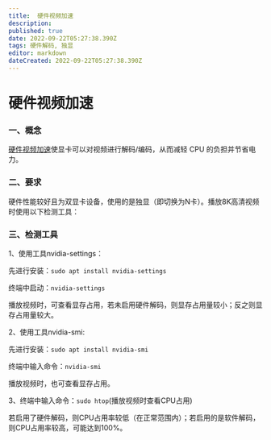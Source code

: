 ```yaml
---
title:  硬件视频加速 
description: 
published: true
date: 2022-09-22T05:27:38.390Z
tags: 硬件解码, 独显
editor: markdown
dateCreated: 2022-09-22T05:27:38.390Z
---
```


# 硬件视频加速

### 一、概念

[硬件视频加速](https://en.wikipedia.org/wiki/Graphics_processing_unit#GPU_accelerated_video_decoding)使显卡可以对视频进行解码/编码，从而减轻 CPU 的负担并节省电力。

### 二、要求

硬件性能较好且为双显卡设备，使用的是独显（即切换为N卡）。播放8K高清视频时使用以下检测工具：

### 三、检测工具

1、使用工具nvidia-settings：

先进行安装：`sudo apt install nvidia-settings`

终端中启动：`nvidia-settings`

播放视频时，可查看显存占用，若未启用硬件解码，则显存占用量较小；反之则显存占用量较大。

2、使用工具nvidia-smi:

先进行安装：`sudo apt install nvidia-smi`

终端中输入命令：`nvidia-smi`

播放视频时，也可查看显存占用。

3、终端中输入命令：`sudo htop`(播放视频时查看CPU占用)

若启用了硬件解码，则CPU占用率较低（在正常范围内）；若启用的是软件解码，则CPU占用率较高，可能达到100%。